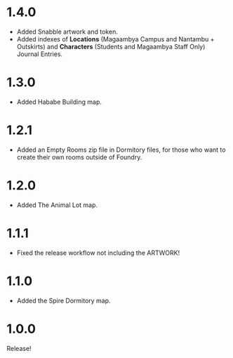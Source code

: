 # 1.4.0
- Added Snabble artwork and token.
- Added indexes of **Locations** (Magaambya Campus and Nantambu + Outskirts) and **Characters** (Students and Magaambya Staff Only) Journal Entries.

# 1.3.0
- Added Hababe Building map.

# 1.2.1
- Added an Empty Rooms zip file in Dormitory files, for those who want to create their own rooms outside of Foundry.

# 1.2.0
- Added The Animal Lot map.

# 1.1.1
- Fixed the release workflow not including the ARTWORK!

# 1.1.0
- Added the Spire Dormitory map.

# 1.0.0
Release!
